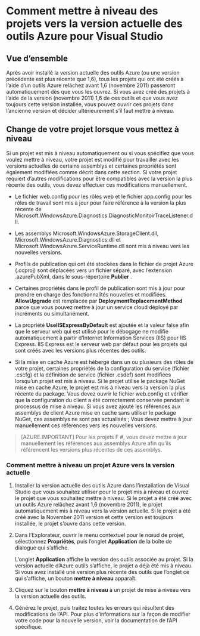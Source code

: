 <properties
   pageTitle="Comment mettre à niveau des projets vers la version actuelle des outils Azure | Microsoft Azure"
   description="Découvrez comment mettre à niveau un projet Azure dans Visual Studio vers la version actuelle des outils Azure"
   services="visual-studio-online"
   documentationCenter="na"
   authors="TomArcher"
   manager="douge"
   editor="" />
<tags
   ms.service="multiple"
   ms.devlang="dotnet"
   ms.topic="article"
   ms.tgt_pltfrm="na"
   ms.workload="multiple"
   ms.date="08/15/2016"
   ms.author="tarcher" />

# <a name="how-to-upgrade-projects-to-the-current-version-of-the-azure-tools-for-visual-studio"></a>Comment mettre à niveau des projets vers la version actuelle des outils Azure pour Visual Studio

## <a name="overview"></a>Vue d’ensemble

Après avoir installé la version actuelle des outils Azure (ou une version précédente est plus récente que 1,6), tous les projets qui ont été créés à l’aide d’un outils Azure relâchez avant 1,6 (novembre 2011) passeront automatiquement dès que vous les ouvrez. Si vous avez créé des projets à l’aide de la version (novembre 2011) 1,6 de ces outils et que vous avez toujours cette version installée, vous pouvez ouvrir ces projets dans l’ancienne version et décider ultérieurement s’il faut mettre à niveau.

## <a name="how-your-project-changes-when-you-upgrade-it"></a>Change de votre projet lorsque vous mettez à niveau

Si un projet est mis à niveau automatiquement ou si vous spécifiez que vous voulez mettre à niveau, votre projet est modifié pour travailler avec les versions actuelles de certains assemblys et certaines propriétés sont également modifiées comme décrit dans cette section. Si votre projet requiert d’autres modifications pour être compatibles avec la version la plus récente des outils, vous devez effectuer ces modifications manuellement.

- Le fichier web.config pour les rôles web et le fichier app.config pour les rôles de travail sont mis à jour pour faire référence à la version la plus récente de Microsoft.WindowsAzure.Diagnostics.DiagnosticMonitoirTraceListener.dll.

- Les assemblys Microsoft.WindowsAzure.StorageClient.dll, Microsoft.WindowsAzure.Diagnostics.dll et Microsoft.WindowsAzure.ServiceRuntime.dll sont mis à niveau vers les nouvelles versions.

- Profils de publication qui ont été stockées dans le fichier de projet Azure (.ccproj) sont déplacées vers un fichier séparé, avec l’extension .azurePubXml, dans le sous-répertoire **Publier** .

- Certaines propriétés dans le profil de publication sont mis à jour pour prendre en charge des fonctionnalités nouvelles et modifiées. **AllowUpgrade** est remplacée par **DeploymentReplacementMethod** parce que vous pouvez mettre à jour un service cloud déployé par incréments ou simultanément.

- La propriété **UseIISExpressByDefault** est ajoutée et la valeur false afin que le serveur web qui est utilisé pour le débogage ne modifie automatiquement à partir d’Internet Information Services (IIS) pour IIS Express. IIS Express est le serveur web par défaut pour les projets qui sont créés avec les versions plus récentes des outils.

- Si la mise en cache Azure est hébergé dans un ou plusieurs des rôles de votre projet, certaines propriétés de la configuration du service (fichier .cscfg) et la définition de service (fichier .csdef) sont modifiées lorsqu’un projet est mis à niveau. Si le projet utilise le package NuGet mise en cache Azure, le projet est mis à niveau vers la version la plus récente du package. Vous devez ouvrir le fichier web.config et vérifier que la configuration du client a été correctement conservée pendant le processus de mise à niveau. Si vous avez ajouté les références aux assemblys de client Azure mise en cache sans utiliser le package NuGet, ces assemblys ne sont pas actualisés ; Vous devez mettre à jour manuellement ces références vers les nouvelles versions.

>[AZURE.IMPORTANT] Pour les projets F #, vous devez mettre à jour manuellement les références aux assemblys Azure afin qu’ils référencent les versions plus récentes de ces assemblys.

### <a name="how-to-upgrade-an-azure-project-to-the-current-release"></a>Comment mettre à niveau un projet Azure vers la version actuelle

1. Installer la version actuelle des outils Azure dans l’installation de Visual Studio que vous souhaitez utiliser pour le projet mis à niveau et ouvrez le projet que vous souhaitez mettre à niveau. Si le projet a été créé avec un outils Azure relâchez avant 1,6 (novembre 2011), le projet automatiquement mis à niveau vers la version actuelle. Si le projet a été créé avec la November 2011 version et cette version est toujours installée, le projet s’ouvre dans cette version.

1. Dans l’Explorateur, ouvrir le menu contextuel pour le nœud de projet, sélectionnez **Propriétés**, puis l’onglet **Application** de la boîte de dialogue qui s’affiche.

    L’onglet **Application** affiche la version des outils associée au projet. Si la version actuelle d’Azure outils s’affiche, le projet a déjà été mis à niveau. Si vous avez installé une version plus récente des outils que l’onglet ce qui s’affiche, un bouton **mettre à niveau** apparaît.

1. Cliquez sur le bouton **mettre à niveau** à un projet de mise à niveau vers la version actuelle des outils.

1. Générez le projet, puis traitez toutes les erreurs qui résultent des modifications de l’API. Pour plus d’informations sur la façon de modifier votre code pour la nouvelle version, voir la documentation de l’API spécifique.

